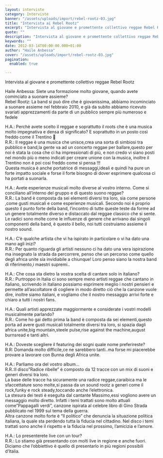 ```yaml
---
layout: interviste
category: Interviste
banner: "/assets/uploads/import/rebel-rootz-03.jpg"
title: "Intervista ai Rebel Rootz"
excerpt: "Intervista al giovane e promettente collettivo reggae Rebel Rootz Haile Anbessa: Siete una formazione molto giovane, quando avete cominciato a suonare assieme? Rebel Rootz: La band si può dire che è giovanissima, abbiamo incominciato a suonare assieme nel febbraio 2010, e già da subito abbiamo ricevuto svariati apprezzamenti da parte di un pubblico sempre più…"
quote: ""
description: "Intervista al giovane e promettente collettivo reggae Rebel Rootz Haile Anbessa: Siete una formazione molto giovane, quando avete cominciato a suonare assieme? Rebel Rootz: La band si può dire che è giovanissima, abbiamo incominciato a suonare assieme nel febbraio 2010, e già da subito abbiamo ricevuto svariati apprezzamenti da parte di un pubblico sempre più…"
keywords: ""
date: 2012-03-14T00:00:00.000+01:00
author: "Haile Anbessa"
cover: "/assets/uploads/import/rebel-rootz-03.jpg"
pagination:
  enabled: true

---
```


Intervista al giovane e promettente collettivo reggae Rebel Rootz

Haile Anbessa: Siete una formazione molto giovane, quando avete cominciato a suonare assieme?  
Rebel Rootz: La band si può dire che è giovanissima, abbiamo incominciato a suonare assieme nel febbraio 2010, e già da subito abbiamo ricevuto svariati apprezzamenti da parte di un pubblico sempre più numeroso e fedele

H.A.: Perchè avete scelto il reggae e soprattutto il roots che è una musica molto impegnativa e densa di significato? E soprattutto in un posto così freddo come il Trentino   
R.R.: Il reggae è una musica che unisce,crea una sorta di simbiosi tra pubblico e band,la gente va ad un concerto reggae per ballare,questo per noi è stata la cosa che ci ha impressionati di più, e non credo vi siano posti nel mondo più o meno indicati per creare unione con la musica, inoltre il Trentino non è poi cosi freddo come si pensa !!!  
Questa musica è anche portatrice di messaggi,ideali e quindi ha pure un forte impatto sociale e forse il forte bisogno di dover esprimere qualcosa ci ha portati a suonarla.

H.A.: Avete esperienze musicali molto diverse al vostro interno. Come si conciliano all’interno del gruppo e di questo suono reggae?  
R.R.: La band è composta da sei elementi diversi tra loro, sia come persone ,come gusti musicali e come esperienze musicali. Secondo noi è proprio questo il punto forte della band, l’incontro di tutte queste teste da forme ad un genere totalmente diverso e distaccato dal reggae classico che si sente. Le radici sono molte come le influenze di genere che arrivano dai singoli componenti della band, è questo il bello, noi tutti costruiamo assieme il nostro sound.

H.A.: C’è qualche artista che vi ha ispirato in particolare o vi ha dato una mano agli inizi?  
R.R.: Per quanto riguarda gli artisti nessuno ci ha dato una vera ispirazione ma insegnato la strada da percorrere, penso che un percorso come quello degli africa unite sia invidiabile a chiunque! Loro penso siano la nostra band di riferimento,i maestri supremi..

H.A.: Che cosa sta dietro la vostra scelta di cantare solo in italiano?  
R.R.: Purtroppo in Italia ci sono sempre meno artisti reggae che cantano in italiano, scrivendo in italiano possiamo esprimere meglio i nostri pensieri e permette all’ascoltatore di cogliere in modo diretto ciò che la canzone vuole dire, inoltre siamo italiani, e vogliamo che il nostro messaggio arrivi forte e chiaro a tutti i nostri fans.

H.A.: Quali artisti apprezzate maggiormente e considerate i vostri modelli musicalmente parlando?  
R.R.: Come ho gai detto prima la band è composta da sei elementi,questo porta ad avere gusti musicali totalmente diversi tra loro, si spazia dagli africa unite,big mountain,steele pulse,rise against the machine,august burnsread e tanti altri.

H.A.: Doveste scegliere il featuring dei sogni quale nome preferireste?  
R.R: Domanda molto difficile,ce ne sarebbero tanti..ma forse mi piacerebbe provare a lavorare con Bunna degli Africa unite.

H.A.: Parliamo ora del vostro album…  
R.R.:Il disco”Radice ribelle” è composto da 12 tracce con un mix di suoni e generi diversi tra loro.  
La base delle tracce ha sicuramente una radice reggae,caraibica ma le sfaccettature sono molte,si passa da un sound rootz a generi come il rock,funky e rock steady,toccando anche l’elettronica.  
La stesura dei testi è eseguita dal cantante Massimo,essi vogliono avere un messaggio molto diretto. Infatti i temi trattati sono molto attuali come”Pappagalli verdi”, canzone ispirata al celebre libro di Gino Strada pubblicato nel 1999 sul tema della guerra.  
Altra canzone molto forte è “Il politico” che denuncia la situazione politica italiana, la quale sta perdendo tutta la fiducia nel cittadino. Nel disco i temi trattati sono anche il rispetto e la fiducia nel prossimo, l’amicizia e l’amore.

H.A.: Lo presenterete live con un tour?  
R.R.: Lo stiamo già presentando con molti live in regione e anche fuori. Diciamo che l’obbiettivo è quello di presentarlo in più regioni possibili d’Italia.